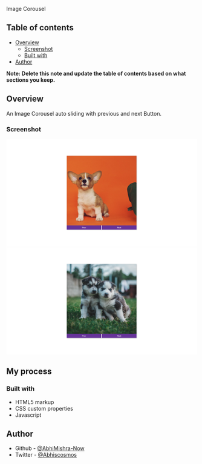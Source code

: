 Image Corousel

## Table of contents

- [Overview](#overview)
  - [Screenshot](#screenshot)
  - [Built with](#built-with)
- [Author](#author)

**Note: Delete this note and update the table of contents based on what sections you keep.**

## Overview

An Image Corousel auto sliding with previous and next Button.

### Screenshot

![](./Screenshot1.png)
![](./Screenshot2.png)

## My process

### Built with

- HTML5 markup
- CSS custom properties
- Javascript

## Author

- Github - [@AbhiMishra-Now](https://github.com/AbhiMishra-Now)
- Twitter - [@Abhiscosmos](https://twitter.com/Abhiscosmos)
